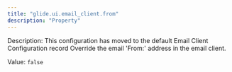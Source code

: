 ```yaml
---
title: "glide.ui.email_client.from"
description: "Property"
---
```


Description: This configuration has moved to the default Email Client Configuration record
Override the email 'From:' address in the email client.

Value: `false`
